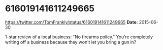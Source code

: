 # 616019141611249665
https://twitter.com/TomFrankly/status/616019141611249665
**Date:** 2015-06-30

1-star review of a local business: "No firearms policy." You're completely writing off a business because they won't let you bring a gun in?
